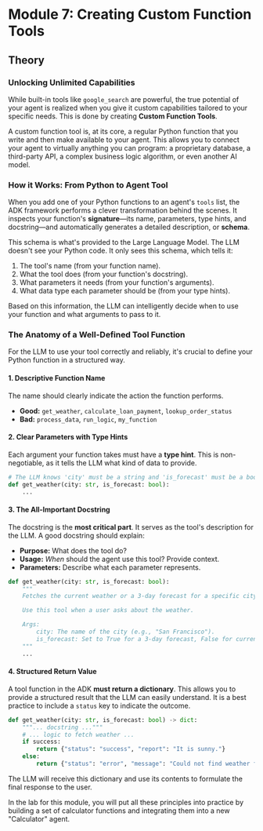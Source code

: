 # Module 7: Creating Custom Function Tools

## Theory

### Unlocking Unlimited Capabilities

While built-in tools like `google_search` are powerful, the true potential of your agent is realized when you give it custom capabilities tailored to your specific needs. This is done by creating **Custom Function Tools**.

A custom function tool is, at its core, a regular Python function that you write and then make available to your agent. This allows you to connect your agent to virtually anything you can program: a proprietary database, a third-party API, a complex business logic algorithm, or even another AI model.

### How it Works: From Python to Agent Tool

When you add one of your Python functions to an agent's `tools` list, the ADK framework performs a clever transformation behind the scenes. It inspects your function's **signature**—its name, parameters, type hints, and docstring—and automatically generates a detailed description, or **schema**.

This schema is what's provided to the Large Language Model. The LLM doesn't see your Python code. It only sees this schema, which tells it:
1.  The tool's name (from your function name).
2.  What the tool does (from your function's docstring).
3.  What parameters it needs (from your function's arguments).
4.  What data type each parameter should be (from your type hints).

Based on this information, the LLM can intelligently decide when to use your function and what arguments to pass to it.

### The Anatomy of a Well-Defined Tool Function

For the LLM to use your tool correctly and reliably, it's crucial to define your Python function in a structured way.

#### 1. **Descriptive Function Name**
The name should clearly indicate the action the function performs.
*   **Good:** `get_weather`, `calculate_loan_payment`, `lookup_order_status`
*   **Bad:** `process_data`, `run_logic`, `my_function`

#### 2. **Clear Parameters with Type Hints**
Each argument your function takes must have a **type hint**. This is non-negotiable, as it tells the LLM what kind of data to provide.
```python
# The LLM knows 'city' must be a string and 'is_forecast' must be a boolean.
def get_weather(city: str, is_forecast: bool):
    ...
```

#### 3. **The All-Important Docstring**
The docstring is the **most critical part**. It serves as the tool's description for the LLM. A good docstring should explain:
*   **Purpose:** What does the tool do?
*   **Usage:** *When* should the agent use this tool? Provide context.
*   **Parameters:** Describe what each parameter represents.

```python
def get_weather(city: str, is_forecast: bool):
    """
    Fetches the current weather or a 3-day forecast for a specific city.

    Use this tool when a user asks about the weather.

    Args:
        city: The name of the city (e.g., "San Francisco").
        is_forecast: Set to True for a 3-day forecast, False for current conditions.
    """
    ...
```

#### 4. **Structured Return Value**
A tool function in the ADK **must return a dictionary**. This allows you to provide a structured result that the LLM can easily understand. It is a best practice to include a `status` key to indicate the outcome.

```python
def get_weather(city: str, is_forecast: bool) -> dict:
    """... docstring ..."""
    # ... logic to fetch weather ...
    if success:
        return {"status": "success", "report": "It is sunny."}
    else:
        return {"status": "error", "message": "Could not find weather for that city."}
```
The LLM will receive this dictionary and use its contents to formulate the final response to the user.

In the lab for this module, you will put all these principles into practice by building a set of calculator functions and integrating them into a new "Calculator" agent.
